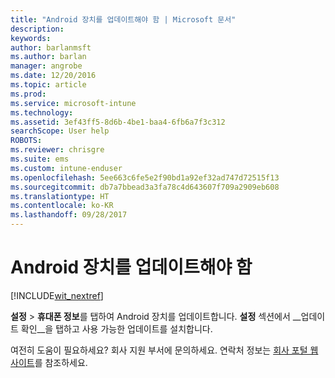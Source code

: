 ```yaml
---
title: "Android 장치를 업데이트해야 함 | Microsoft 문서"
description: 
keywords: 
author: barlanmsft
ms.author: barlan
manager: angrobe
ms.date: 12/20/2016
ms.topic: article
ms.prod: 
ms.service: microsoft-intune
ms.technology: 
ms.assetid: 3ef43ff5-8d6b-4be1-baa4-6fb6a7f3c312
searchScope: User help
ROBOTS: 
ms.reviewer: chrisgre
ms.suite: ems
ms.custom: intune-enduser
ms.openlocfilehash: 5ee663c6fe5e2f90bd1a92ef32ad747d72515f13
ms.sourcegitcommit: db7a7bbead3a3fa78c4d643607f709a2909eb608
ms.translationtype: HT
ms.contentlocale: ko-KR
ms.lasthandoff: 09/28/2017
---
```

# <a name="you-need-to-update-your-android-device"></a>Android 장치를 업데이트해야 함

[!INCLUDE[wit_nextref](includes/end-user-os-update-guidance.md)]

**설정** > **휴대폰 정보**를 탭하여 Android 장치를 업데이트합니다. __설정__ 섹션에서 __업데이트 확인__을 탭하고 사용 가능한 업데이트를 설치합니다.

여전히 도움이 필요하세요? 회사 지원 부서에 문의하세요. 연락처 정보는 [회사 포털 웹 사이트](https://portal.manage.microsoft.com)를 참조하세요.
